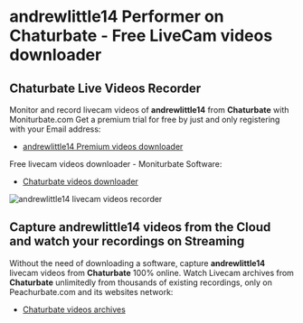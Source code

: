 # andrewlittle14 Performer on Chaturbate - Free LiveCam videos downloader

## Chaturbate Live Videos Recorder

Monitor and record livecam videos of **andrewlittle14** from **Chaturbate** with Moniturbate.com
Get a premium trial for free by just and only registering with your Email address:
* [andrewlittle14 Premium videos downloader](https://moniturbate.com/request-demo-licence-key.html)

Free livecam videos downloader - Moniturbate Software:
* [Chaturbate videos downloader](https://moniturbate.com/moniturbate-download-software.html)

![andrewlittle14 livecam videos recorder](https://peachurnet.com/templates/moniturbate-software.png)


## Capture andrewlittle14 videos from the Cloud and watch your recordings on Streaming

Without the need of downloading a software, capture **andrewlittle14** livecam videos from **Chaturbate** 100% online.
Watch Livecam archives from **Chaturbate** unlimitedly from thousands of existing recordings, only on Peachurbate.com and its websites network:
* [Chaturbate videos archives](https://peachurnet.com/)